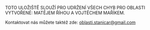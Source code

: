 TOTO ULOŽIŠTĚ SLOUŽÍ PRO UDRŽENÍ VŠECH CHYB PRO OBLASTI VYTVOŘENÉ:
      MATĚJEM ŘÍHOU A VOJTĚCHEM MAŘÍKEM.

Kontaktovat nás můžete taktéž zde: oblasti.stanicar@gmail.com
